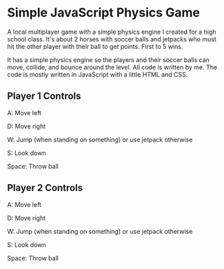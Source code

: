 # Simple JavaScript Physics Game
A local multiplayer game with a simple physics engine I created for a high school class. It's about 2 horses with soccer balls and jetpacks who must hit the other player with their ball to get points. First to 5 wins.

It has a simple physics engine so the players and their soccer balls can move, collide, and bounce around the level. All code is written by me. The code is mostly written in JavaScript with a little HTML and CSS.

## Player 1 Controls
A: Move left

D: Move right

W: Jump (when standing on something) or use jetpack otherwise

S: Look down

Space: Throw ball

## Player 2 Controls
A: Move left

D: Move right

W: Jump (when standing on something) or use jetpack otherwise

S: Look down

Space: Throw ball
